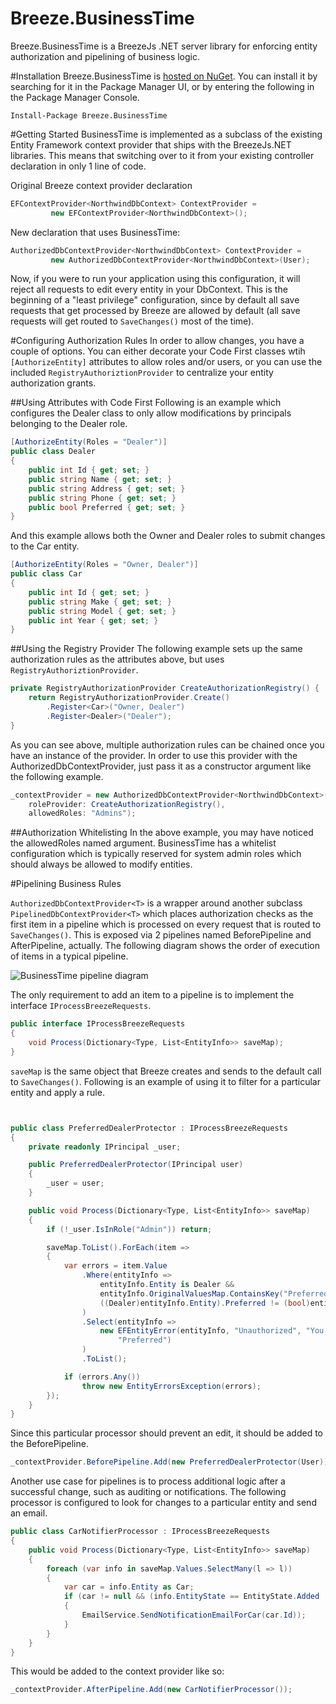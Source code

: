 Breeze.BusinessTime
===================

Breeze.BusinessTime is a BreezeJs .NET server library for enforcing entity authorization and pipelining of business logic.

#Installation
Breeze.BusinessTime is [hosted on NuGet](https://www.nuget.org/packages/Breeze.BusinessTime/). You can install it by searching for it in the Package Manager UI, or by entering the following in the Package Manager Console.
```
Install-Package Breeze.BusinessTime
```

#Getting Started
BusinessTime is implemented as a subclass of the existing Entity Framework context provider that ships with the BreezeJs.NET libraries.  This means that switching over to it from your existing controller declaration in only 1 line of code.

Original Breeze context provider declaration
```csharp
EFContextProvider<NorthwindDbContext> ContextProvider =
         new EFContextProvider<NorthwindDbContext>();
```
New declaration that uses BusinessTime:
```csharp
AuthorizedDbContextProvider<NorthwindDbContext> ContextProvider =
         new AuthorizedDbContextProvider<NorthwindDbContext>(User);
```
Now, if you were to run your application using this configuration, it will reject all requests to edit every entity in your DbContext.  This is the beginning of a "least privilege" configuration, since by default all save requests that get processed by Breeze are allowed by default (all save requests will get routed to ```SaveChanges()``` most of the time).

#Configuring Authorization Rules
In order to allow changes, you have a couple of options.  You can either decorate your Code First classes wtih ```[AuthorizeEntity]``` attributes to allow roles and/or users, or you can use the included ```RegistryAuthoriztionProvider``` to centralize your entity authorization grants.  

##Using Attributes with Code First
Following is an example which configures the Dealer class to only allow modifications by principals belonging to the Dealer role.

```csharp
[AuthorizeEntity(Roles = "Dealer")]
public class Dealer
{
    public int Id { get; set; }
    public string Name { get; set; }
    public string Address { get; set; }
    public string Phone { get; set; }
    public bool Preferred { get; set; }
}
```

And this example allows both the Owner and Dealer roles to submit changes to the Car entity.

```csharp
[AuthorizeEntity(Roles = "Owner, Dealer")]
public class Car
{
    public int Id { get; set; }
    public string Make { get; set; }
    public string Model { get; set; }
    public int Year { get; set; }
}
```

##Using the Registry Provider
The following example sets up the same authorization rules as the attributes above, but uses ```RegistryAuthoriztionProvider```. 

```csharp
private RegistryAuthorizationProvider CreateAuthorizationRegistry() {
	return RegistryAuthorizationProvider.Create()
	    .Register<Car>("Owner, Dealer")
	    .Register<Dealer>("Dealer");
}
```

As you can see above, multiple authorization rules can be chained once you have an instance of the provider. In order to use this provider with the AuthorizedDbContextProvider, just pass it as a constructor argument like the following example.

```csharp
_contextProvider = new AuthorizedDbContextProvider<NorthwindDbContext>(User, 
    roleProvider: CreateAuthorizationRegistry(), 
    allowedRoles: "Admins");
```

##Authorization Whitelisting
In the above example, you may have noticed the allowedRoles named argument. BusinessTime has a whitelist configuration which is typically reserved for system admin roles which should always be allowed to modify entities. 

#Pipelining Business Rules
 
```AuthorizedDbContextProvider<T>``` is a wrapper around another subclass ```PipelinedDbContextProvider<T>``` which places authorization checks as the first item in a pipeline which is processed on every request that is routed to ```SaveChanges()```. This is exposed via 2 pipelines named BeforePipeline and AfterPipeline, actually. The following diagram shows the order of execution of items in a typical pipeline.

![BusinessTime pipeline diagram](https://dl.dropboxusercontent.com/u/101304566/Github/Breeze.BusinessTime/Pipeline.PNG)

The only requirement to add an item to a pipeline is to implement the interface ```IProcessBreezeRequests```.

```csharp
public interface IProcessBreezeRequests
{
    void Process(Dictionary<Type, List<EntityInfo>> saveMap);
}
```

```saveMap``` is the same object that Breeze creates and sends to the default call to ```SaveChanges()```. Following is an example of using it to filter for a particular entity and apply a rule.

```csharp


public class PreferredDealerProtector : IProcessBreezeRequests
{
    private readonly IPrincipal _user;

    public PreferredDealerProtector(IPrincipal user)
    {
        _user = user;
    }

    public void Process(Dictionary<Type, List<EntityInfo>> saveMap)
    {
        if (!_user.IsInRole("Admin")) return;

        saveMap.ToList().ForEach(item =>
        {
            var errors = item.Value
                .Where(entityInfo =>
                    entityInfo.Entity is Dealer &&
                    entityInfo.OriginalValuesMap.ContainsKey("Preferred") &&
                    ((Dealer)entityInfo.Entity).Preferred != (bool)entityInfo.OriginalValuesMap["Preferred"]
                )
                .Select(entityInfo =>
                    new EFEntityError(entityInfo, "Unauthorized", "You are not authorized to make this change.",
                        "Preferred")
                )
                .ToList();

            if (errors.Any())
                throw new EntityErrorsException(errors);
        });
    }
}
```

Since this particular processor should prevent an edit, it should be added to the BeforePipeline.

```csharp
_contextProvider.BeforePipeline.Add(new PreferredDealerProtector(User));
```

Another use case for pipelines is to process additional logic after a successful change, such as auditing or notifications. The following processor is configured to look for changes to a particular entity and send an email.

```csharp
public class CarNotifierProcessor : IProcessBreezeRequests
{
    public void Process(Dictionary<Type, List<EntityInfo>> saveMap)
    {
        foreach (var info in saveMap.Values.SelectMany(l => l))
        {
            var car = info.Entity as Car;
            if (car != null && (info.EntityState == EntityState.Added || info.EntityState == EntityState.Modified))
            {
                EmailService.SendNotificationEmailForCar(car.Id));
            }
        }
    }
}
```

This would be added to the context provider like so:

```csharp
_contextProvider.AfterPipeline.Add(new CarNotifierProcessor());
```
